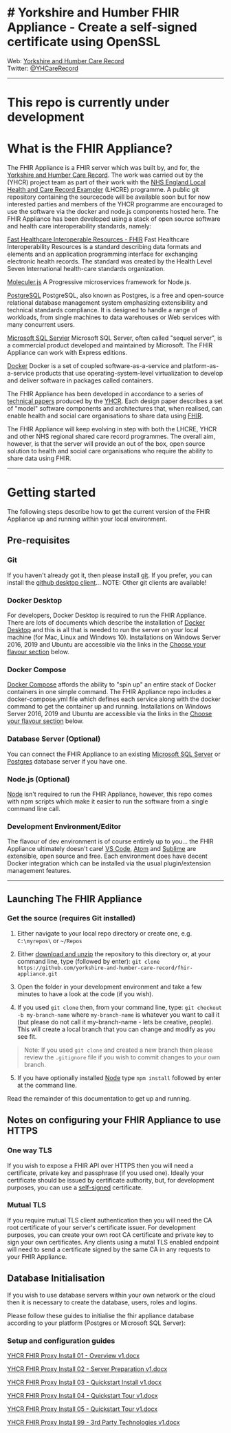 # # Yorkshire and Humber FHIR Appliance - Create a self-signed certificate using OpenSSL
Web: [Yorkshire and Humber Care Record](https://yhcr.org)  
Twitter: [@YHCareRecord](https://twitter.com/YHCareRecord/)

---

# This repo is currently under development

# What is the FHIR Appliance?
The FHIR Appliance is a FHIR server which was built by, and for, the [Yorkshire and Humber Care Record](https://yhcr.org). The work was carried out by the (YHCR) project team as part of their work with the [NHS England Local Health and Care Record Exampler](https://www.england.nhs.uk/publication/local-health-and-care-record-exemplars/) (LHCRE) programme. A public git repository containing the sourcecode will be available soon but for now interested parties and members of the YHCR programme are encouraged to use the software via the docker and node.js components hosted here. The FHIR Appliance has been developed using a stack of open source software and health care interoperability standards, namely:

[Fast Healthcare Interoperable Resources - FHIR](https://fhir.hl7.org.uk)
Fast Healthcare Interoperability Resources is a standard describing data formats and elements and an application programming interface for exchanging electronic health records. The standard was created by the Health Level Seven International health-care standards organization.

[Moleculer.js](https://moleculer.services)
A Progressive microservices framework for Node.js.

[PostgreSQL](https://www.postgresql.org)
PostgreSQL, also known as Postgres, is a free and open-source relational database management system emphasizing extensibility and technical standards compliance. It is designed to handle a range of workloads, from single machines to data warehouses or Web services with many concurrent users.

[Microsoft SQL Servier](https://www.microsoft.com/en-gb/sql-server)
Microsoft SQL Server, often called "sequel server", is a commercial product developed and maintained by Microsoft. The FHIR Appliance can work with Express editions.

[Docker](https://www.docker.com)
Docker is a set of coupled software-as-a-service and platform-as-a-service products that use operating-system-level virtualization to develop and deliver software in packages called containers.

The FHIR Appliance has been developed in accordance to a series of [technical papers](https://yhcr.org/downloads/) produced by the [YHCR](https://yhcr.org). Each design paper describes a set of "model" software components and architectures that, when realised, can enable health and social care organisations to share data using [FHIR](https://www.hl7.org/fhir/STU3/). 

The FHIR Appliance will keep evolving in step with both the LHCRE, YHCR and other NHS regional shared care record programmes. The overall aim, however, is that the server will provide an out of the box, open source solution to health and social care organisations who require the ability to share data using FHIR.

---

# Getting started
The following steps describe how to get the current version of the FHIR Appliance up and running within your local environment. 

## Pre-requisites

### Git
If you haven't already got it, then please install [git](https://www.git-scm.com). If you prefer, you can install the [github desktop client](https://desktop.github.com)... NOTE: Other git clients are available!

### Docker Desktop
For developers, Docker Desktop is required to run the FHIR Appliance. There are lots of documents which describe the installation of [Docker Desktop](https://www.docker.com/products/docker-desktop) and this is all that is needed to run the server on your local machine (for Mac, Linux and Windows 10). Installations on Windows Server 2016, 2019 and Ubuntu are accessible via the links in the [Choose your flavour section](#choose-your-flavour) below.

### Docker Compose
[Docker Compose](https://docs.docker.com/compose/) affords the ability to "spin up" an entire stack of Docker containers in one simple command. The FHIR Appliance repo includes a docker-compose.yml file which defines each service along with the docker command to get the container up and running. Installations on Windows Server 2016, 2019 and Ubuntu are accessible via the links in the [Choose your flavour section](#choose-your-flavour) below.

### Database Server (Optional)
You can connect the FHIR Appliance to an existing [Microsoft SQL Server](https://www.microsoft.com/en-gb/sql-server/sql-server-downloads) or [Postgres](https://www.postgresql.org) database server if you have one.

### Node.js (Optional)
[Node](https://nodejs.org/en/) isn't required to run the FHIR Appliance, however, this repo comes with npm scripts which make it easier to run the software from a single command line call.

### Development Environment/Editor
The flavour of dev environment is of course entirely up to you... the FHIR Appliance ultimately doesn't care! [VS Code](https://code.visualstudio.com), [Atom](https://atom.io) and [Sublime](https://www.sublimetext.com) are extensible, open source and free. Each environment does have decent Docker integration which can be installed via the usual plugin/extension management features.

---

## Launching The FHIR Appliance

### Get the source (requires Git installed)

1. Either navigate to your local repo directory or create one, e.g. `C:\myrepos\` or `~/Repos`

2. Either [download and unzip](https://github.com/yorkshire-and-humber-care-record/fhir-appliance/archive/refs/heads/master.zip) the repository to this directory or, at your command line, type (followed by enter): `git clone https://github.com/yorkshire-and-humber-care-record/fhir-appliance.git`

3. Open the folder in your development environment and take a few minutes to have a look at the code (if you wish).

4. If you used `git clone` then, from your command line, type: `git checkout -b my-branch-name` where `my-branch-name` is whatever you want to call it (but please do not call it my-branch-name - lets be creative, people). This will create a local branch that you can change and modify as you see fit. 

> Note: If you used `git clone` and created a new branch then please review the `.gitignore` file if you wish to commit changes to your own branch.

5. If you have optionally installed [Node](https://nodejs.org/en/) type `npm install` followed by enter at the command line.

Read the remainder of this documentation to get up and running.

## Notes on configuring your FHIR Appliance to use HTTPS

### One way TLS

If you wish to expose a FHIR API over HTTPS then you will need a certificate, private key and passphrase (if you used one). Ideally your certificate should be issued by certificate authority, but, for development purposes, you can use a [self-signed](docs/self-signed-cert.md) certificate.

### Mutual TLS

If you require mutual TLS client authentication then you will need the CA root certificate of your server's certificate issuer. For development purposes, you can create your own root CA certificate and private key to sign your own certificates. Any clients using a mutal TLS enabled endpoint will need to send a certificate signed by the same CA in any requests to your FHIR Appliance.

## Database Initialisation

If you wish to use database servers within your own network or the cloud then it is necessary to create the database, users, roles and logins.

Please follow these guides to initialise the fhir appliance database according to your platform (Postgres or Microsoft SQL Server):

[]()
[]()

### Setup and configuration guides

[YHCR FHIR Proxy Install 01 - Overview v1.docx](/docs/YHCR-FHIR-Proxy-Install-01-Overview-v1.docx)

[YHCR FHIR Proxy Install 02 - Server Preparation v1.docx](docs/YHCR-FHIR-Proxy-Install-02-Server-Preparation-v2.docx)

[YHCR FHIR Proxy Install 03 - Quickstart Install v1.docx](docs/YHCR-FHIR-Proxy-Install-03-Quickstart-Install-v1.docx)

[YHCR FHIR Proxy Install 04 - Quickstart Tour v1.docx](docs/YHCR-FHIR-Proxy-Install-04-Quickstart-Tour-v1.docx)

[YHCR FHIR Proxy Install 05 - Quickstart Tour v1.docx](docs/YHCR-FHIR-Proxy-Install-05-Production-Install-v1.docx)

[YHCR FHIR Proxy Install 99 - 3rd Party Technologies v1.docx](docs/YHCR-FHIR-Proxy-Install-99-3rd-Party-Technologies-v1.docx)